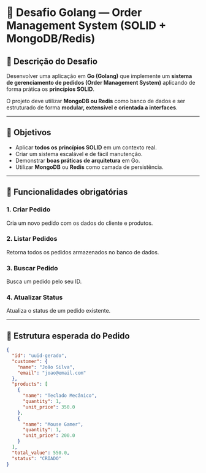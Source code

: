 # 🧩 Desafio Golang — Order Management System (SOLID + MongoDB/Redis)

## 📘 Descrição do Desafio

Desenvolver uma aplicação em **Go (Golang)** que implemente um **sistema de gerenciamento de pedidos (Order Management System)** aplicando de forma prática os **princípios SOLID**.

O projeto deve utilizar **MongoDB ou Redis** como banco de dados e ser estruturado de forma **modular, extensível e orientada a interfaces**.

---

## 🎯 Objetivos

- Aplicar **todos os princípios SOLID** em um contexto real.
- Criar um sistema escalável e de fácil manutenção.
- Demonstrar **boas práticas de arquitetura** em Go.
- Utilizar **MongoDB** ou **Redis** como camada de persistência.

---

## 🧱 Funcionalidades obrigatórias

### 1. Criar Pedido
Cria um novo pedido com os dados do cliente e produtos.

### 2. Listar Pedidos
Retorna todos os pedidos armazenados no banco de dados.

### 3. Buscar Pedido
Busca um pedido pelo seu ID.

### 4. Atualizar Status
Atualiza o status de um pedido existente.

---

## 🧩 Estrutura esperada do Pedido

```json
{
  "id": "uuid-gerado",
  "customer": {
    "name": "João Silva",
    "email": "joao@email.com"
  },
  "products": [
    {
      "name": "Teclado Mecânico",
      "quantity": 1,
      "unit_price": 350.0
    },
    {
      "name": "Mouse Gamer",
      "quantity": 1,
      "unit_price": 200.0
    }
  ],
  "total_value": 550.0,
  "status": "CRIADO"
}
